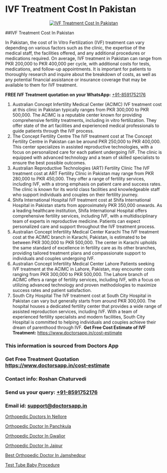 # IVF Treatment Cost In Pakistan

<p align="center">
  <a href="https://doctorsapp.in/treatment/ivf-treatment">
    <img src="https://doctorsapp.co.in/uploads/treatment_image/ICSI.jpg" alt="IVF Treatment Cost In Pakistan">
  </a>
</p>
##IVF Treatment Cost In Pakistan

In Pakistan, the cost of In Vitro Fertilization (IVF) treatment can vary depending on various factors such as the clinic, the expertise of the medical staff, the facilities offered, and any additional procedures or medications required. On average, IVF treatment in Pakistan can range from PKR 200,000 to PKR 400,000 per cycle, with additional costs for tests, medications, and follow-up appointments. It is important for patients to thoroughly research and inquire about the breakdown of costs, as well as any potential financial assistance or insurance coverage that may be available to them for IVF treatment.

**FREE IVF Treatment quotation on your WhatsApp:**  [+91-8591752176](https://api.whatsapp.com/send?phone=8591752176)

1) Australian Concept Infertility Medical Center (ACIMC)   IVF treatment cost at this clinic in Pakistan typically ranges from PKR 300,000 to PKR 500,000. The ACIMC is a reputable center known for providing comprehensive fertility treatments, including in vitro fertilization. They offer state of the art facilities and experienced medical professionals to guide patients through the IVF process.
2) The Concept Fertility Centre   The IVF treatment cost at The Concept Fertility Centre in Pakistan can be around PKR 250,000 to PKR 400,000. This center specializes in assisted reproductive technologies, with a focus on personalized care for each patient undergoing IVF. The clinic is equipped with advanced technology and a team of skilled specialists to ensure the best possible outcomes.
3) Australian Reproductive Technologies (ART) Fertility Clinic   The IVF treatment cost at ART Fertility Clinic in Pakistan may range from PKR 280,000 to PKR 450,000. They offer a range of fertility services, including IVF, with a strong emphasis on patient care and success rates. The clinic is known for its world class facilities and knowledgeable staff who support individuals and couples on their fertility journey.
4) Shifa International Hospital   IVF treatment cost at Shifa International Hospital in Pakistan starts from approximately PKR 350,000 onwards. As a leading healthcare institution, Shifa International Hospital offers comprehensive fertility services, including IVF, with a multidisciplinary team of experts in reproductive medicine. Patients can expect personalized care and support throughout the IVF treatment process.
5) Australian Concept Infertility Medical Center Karachi   The IVF treatment cost at the ACIMC branch in Karachi, Pakistan, is estimated to be between PKR 300,000 to PKR 500,000. The center in Karachi upholds the same standard of excellence in fertility care as its other branches, providing tailored treatment plans and compassionate support to individuals and couples undergoing IVF.
6) Australian Concept Infertility Medical Center Lahore   Patients seeking IVF treatment at the ACIMC in Lahore, Pakistan, may encounter costs ranging from PKR 300,000 to PKR 500,000. The Lahore branch of ACIMC offers a range of fertility services, including IVF, with a focus on utilizing advanced technology and proven methodologies to maximize success rates and patient satisfaction.
7) South City Hospital   The IVF treatment cost at South City Hospital in Pakistan can vary but generally starts from around PKR 300,000. The hospital houses a dedicated fertility center that provides a wide range of assisted reproduction services, including IVF. With a team of experienced fertility specialists and modern facilities, South City Hospital is committed to helping individuals and couples achieve their dream of parenthood through IVF.
**Get Free Cost Estimate of IVF Treatment:** https://www.doctorsapp.in/cost-estimate

### This information is sourced from Doctors App 
### Get Free Treatment Quotation https://www.doctorsapp.in/cost-estimate
### Contact info: Roshan Chaturvedi 
### Send us your query: [+91-8591752176](https://api.whatsapp.com/send?phone=8591752176) 
### Email id: support@doctorsapp.in

[Orthopedic Doctors In Nellore](https://www.linkedin.com/pulse/orthopedic-doctors-nellore-doctorsapp-rajshahi-b2sce?trackingId=Ucz1%2BRF7aoxuPs6frhI88A%3D%3D&lipi=urn%3Ali%3Apage%3Ad_flagship3_company_admin%3BtGKQvLKET%2FOkWlJl4W0MBA%3D%3D)

[Orthopedic Doctor In Panchkula](https://www.linkedin.com/pulse/orthopedic-doctor-panchkula-doctorsapp-dhaka-njlde?trackingId=p6Z7hilyjxWuByT9sZBJ6g%3D%3D&lipi=urn%3Ali%3Apage%3Ad_flagship3_company_admin%3Bo%2BosOGJBSO63YocmsfjAZA%3D%3D)

[Orthopedic Doctor In Gwalior](https://medium.com/@vimalrana22/orthopedic-doctor-in-gwalior-db56315fa585)

[Orthopedic Doctor In Jaipur](https://medium.com/@vimalrana22/orthopedic-doctor-in-jaipur-cab5aa22cd63)

[Best Orthopedic Doctor In Jamshedpur](https://doctors-apps.github.io/doctorsapp/best-orthopedic-doctor-in-jamshedpur)

[Test Tube Baby Procedure](https://doctors-apps.github.io/doctorsapp/test-tube-baby-procedure)

